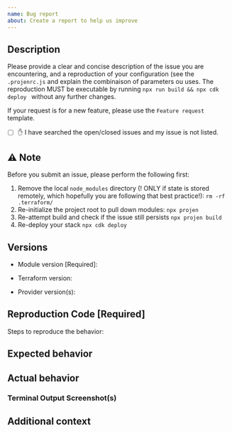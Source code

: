 ```yaml
---
name: Bug report
about: Create a report to help us improve
---
```


## Description

Please provide a clear and concise description of the issue you are encountering, and a reproduction of your configuration (see the `.projenrc.js` and explain the combinaison of parameters ou uses. The reproduction MUST be executable by running `npx run build && npx cdk deploy ` without any further changes.

If your request is for a new feature, please use the `Feature request` template.

- [ ] ✋ I have searched the open/closed issues and my issue is not listed.

## ⚠️ Note

Before you submit an issue, please perform the following first:

1. Remove the local `node_modules` directory (! ONLY if state is stored remotely, which hopefully you are following that best practice!): `rm -rf .terraform/`
2. Re-initialize the project root to pull down modules: `npx projen`
3. Re-attempt build and check if the issue still persists `npx projen build`
4. Re-deploy your stack `npx cdk deploy`


## Versions

- Module version [Required]:

- Terraform version:
<!-- Execute terraform -version -->
- Provider version(s):
<!-- Execute: terraform providers -version -->

## Reproduction Code [Required]

<!-- REQUIRED -->

Steps to reproduce the behavior:

<!-- Are you using workspaces? -->
<!-- Have you cleared the local cache (see Notice section above)? -->
<!-- List steps in order that led up to the issue you encountered -->

## Expected behavior

<!-- A clear and concise description of what you expected to happen -->

## Actual behavior

<!-- A clear and concise description of what actually happened -->

### Terminal Output Screenshot(s)

<!-- Optional but helpful -->

## Additional context

<!-- Add any other context about the problem here -->
